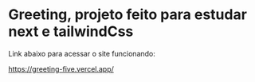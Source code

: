 # Greeting, projeto feito para estudar next e tailwindCss

Link abaixo para acessar o site funcionando:

https://greeting-five.vercel.app/

